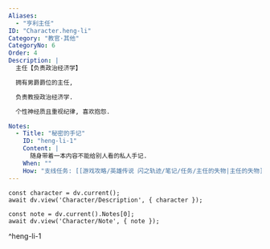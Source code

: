 ```yaml
---
Aliases:
  - "亨利主任"
ID: "Character.heng-li"
Category: "教官·其他"
CategoryNo: 6
Order: 4
Description: |
  主任【负责政治经济学】

  拥有男爵爵位的主任,

  负责教授政治经济学.

  个性神经质且重视纪律, 喜欢抱怨.

Notes:
  - Title: "秘密的手记"
    ID: "heng-li-1"
    Content: |
      随身带着一本内容不能给别人看的私人手记.
    When: ""
    How: "支线任务: [[游戏攻略/英雄传说 闪之轨迹/笔记/任务/主任的失物|主任的失物]] 获得"
---
```

```dataviewjs
const character = dv.current();
await dv.view('Character/Description', { character });
```

```dataviewjs
const note = dv.current().Notes[0];
await dv.view('Character/Note', { note });
```
^heng-li-1